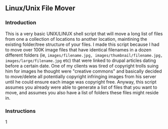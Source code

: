 ## Linux/Unix File Mover

### Introduction
This is a very basic UNIX/LINUX shell script that will move a long list of files from one a collection of locations to another location, maintining the existing folder/tree structure of your files. I made this script because I had to move over 100K image files that have identical filenames in a dozen different folders (ie, `images/filename.jpg, images/thumbnail/filename.jpg, images/large/filename.jpg` etc) that were linked to drupal articles dating before a certain date. One of my clients was tired of copyright trolls suing him for images he thought were "creative commons" and basically decided to move/delete all potentially copyright infringing images from his server until he could ensure each image was copyright free. Anyway, this script assumes you already were able to generate a list of files that you want to move, and assumes you also have a list of folders these files might reside in.

### Instructions
1 